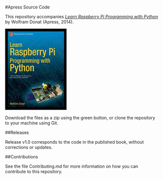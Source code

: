 #Apress Source Code

This repository accompanies [*Learn Raspberry Pi Programming with Python*](http://www.apress.com/9781430264248) by Wolfram Donat (Apress, 2014).

![Cover image](9781430264248.jpg)

Download the files as a zip using the green button, or clone the repository to your machine using Git.

##Releases

Release v1.0 corresponds to the code in the published book, without corrections or updates.

##Contributions

See the file Contributing.md for more information on how you can contribute to this repository.
